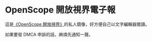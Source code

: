 # OpenScope 開放視界電子報

這是[《OpenScope 開放視界》](http://enews.tacocity.com.tw/browser.phtml?enews=csiuser)的私人鏡像，好方便自己以文字編輯器閱讀。

如果要發 DMCA 申訴的話，麻煩先通知一聲。

